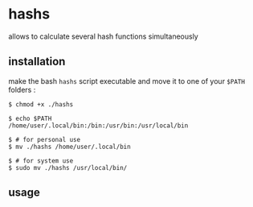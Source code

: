# hashs
allows to calculate several hash functions simultaneously 


## installation

make the bash `hashs` script executable and move it to one of your `$PATH` folders :

```shell
$ chmod +x ./hashs

$ echo $PATH
/home/user/.local/bin:/bin:/usr/bin:/usr/local/bin

$ # for personal use
$ mv ./hashs /home/user/.local/bin

$ # for system use
$ sudo mv ./hashs /usr/local/bin/
```


## usage

